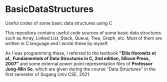# BasicDataStructures
Useful codes of some basic data structures using C

This repository contains useful code sources of some basic data structures such as Array, Linked List, Stack, Queue, Tree, Graph, etc. Most of them are written in C language and I wrote these by myself. 

As I was programming these, I referred to the textbook **"Ellis Horowitz et al., Fundamentals of Data Structures in C, 2nd edition, 
Silicon Press, 2007"** and some external power point representation files of **Professor Jung-Min So**, which are given during the course "Data Structures" in the first semester of Sogang Univ CSE, 2021.
